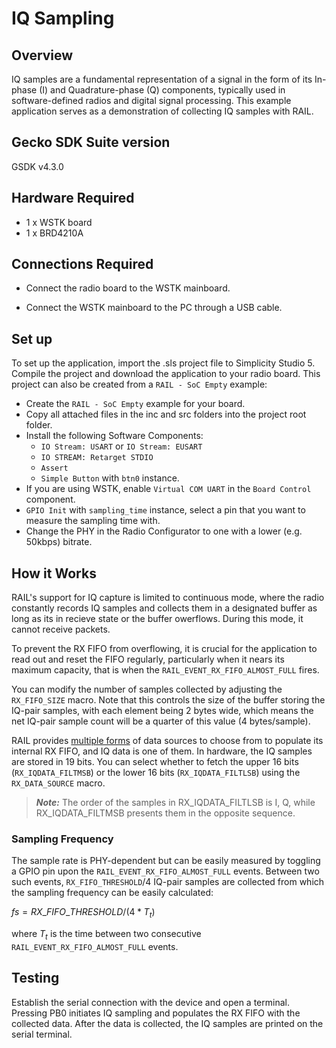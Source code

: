 # IQ Sampling #

## Overview ##

IQ samples are a fundamental representation of a signal in the form of its
In-phase (I) and Quadrature-phase (Q) components, typically used in
software-defined radios and digital signal processing. This example application
serves as a demonstration of collecting IQ samples with RAIL.

## Gecko SDK Suite version ##

GSDK v4.3.0

## Hardware Required ##

- 1 x WSTK board
- 1 x BRD4210A

## Connections Required ##

- Connect the radio board to the WSTK mainboard.

- Connect the WSTK mainboard to the PC through a USB cable.

## Set up ##

To set up the application, import the .sls project file to Simplicity Studio 5.
Compile the project and download the application to your radio board. This
project can also be created from a `RAIL - SoC Empty` example:

- Create the `RAIL - SoC Empty` example for your board.
- Copy all attached files in the inc and src folders into the project root
  folder.
- Install the following Software Components:
  - `IO Stream: USART` or `IO Stream: EUSART`
  - `IO STREAM: Retarget STDIO`
  - `Assert`
  - `Simple Button` with `btn0` instance.
- If you are using WSTK, enable `Virtual COM UART` in the `Board Control`
  component.
- `GPIO Init` with `sampling_time` instance, select a pin that you want to
  measure the sampling time with.
- Change the PHY in the Radio Configurator to one with a lower (e.g. 50kbps)
  bitrate.

## How it Works ##

RAIL's support for IQ capture is limited to continuous mode, where the radio
constantly records IQ samples and collects them in a designated buffer as long
as its in recieve state or the buffer owerflows. During this mode, it cannot
receive packets.

To prevent the RX FIFO from overflowing, it is crucial for the application to
read out and reset the FIFO regularly, particularly when it nears its maximum
capacity, that is when the `RAIL_EVENT_RX_FIFO_ALMOST_FULL` fires.

You can modify the number of samples collected by adjusting the `RX_FIFO_SIZE`
macro. Note that this controls the size of the buffer storing the IQ-pair
samples, with each element being 2 bytes wide, which means the net IQ-pair
sample count will be a quarter of this value (4 bytes/sample).

RAIL provides [multiple
forms](https://community.silabs.com/s/article/rail-tutorial-special-data-modes?language=en_US#:~:text=Special%20data%20sources)
of data sources to choose from to populate its internal RX FIFO, and IQ data is
one of them. In hardware, the IQ samples are stored in 19 bits. You can select
whether to fetch the upper 16 bits (`RX_IQDATA_FILTMSB`) or the lower 16 bits
(`RX_IQDATA_FILTLSB`) using the `RX_DATA_SOURCE` macro.

> **_Note:_** The order of the samples in RX_IQDATA_FILTLSB is I, Q, while
> RX_IQDATA_FILTMSB presents them in the opposite sequence.

### Sampling Frequency ###

The sample rate is PHY-dependent but can be easily measured by toggling a GPIO
pin upon the `RAIL_EVENT_RX_FIFO_ALMOST_FULL` events. Between two such events,
`RX_FIFO_THRESHOLD`/4 IQ-pair samples are collected from which the sampling
frequency can be easily calculated:

$fs = RX\_FIFO\_THRESHOLD/(4*T_t)$

where $T_t$ is the time between two consecutive `RAIL_EVENT_RX_FIFO_ALMOST_FULL`
events.

## Testing ##

Establish the serial connection with the device and open a terminal. Pressing
PB0 initiates IQ sampling and populates the RX FIFO with the collected data.
After the data is collected, the IQ samples are printed on the serial terminal.
